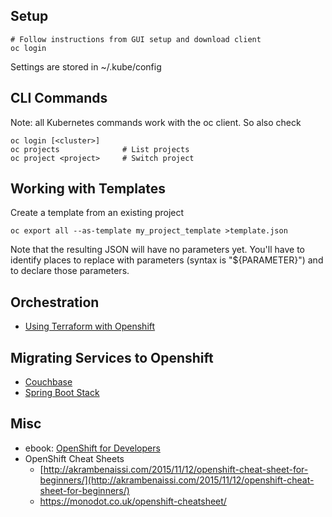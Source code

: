 <?add topic='Helm'?>

## Setup

    # Follow instructions from GUI setup and download client
    oc login

Settings are stored in ~/.kube/config

## CLI Commands

Note: all Kubernetes commands work with the oc client. So also check <?add topic='Kubernetes'?>

    oc login [<cluster>]
    oc projects              # List projects
    oc project <project>     # Switch project

## Working with Templates

Create a template from an existing project

    oc export all --as-template my_project_template >template.json
    
Note that the resulting JSON will have no parameters yet. You'll have to 
identify places to replace with parameters (syntax is "${PARAMETER}") and
to declare those parameters.

## Orchestration

- [Using Terraform with Openshift](https://medium.com/@fabiojose/platform-as-code-with-openshift-terraform-1da6af7348ce)

## Migrating Services to Openshift

- [Couchbase](https://blog.couchbase.com/couchbase-on-openshift-in-action/)
- [Spring Boot Stack](https://access.redhat.com/documentation/en-us/reference_architectures/2017/html-single/spring_boot_microservices_on_red_hat_openshift_container_platform_3/index#software-stack)

## Misc

-   ebook: [OpenShift for
    Developers](https://www.openshift.com/promotions/for-developers.html)
-   OpenShift Cheat Sheets
    -   [http://akrambenaissi.com/2015/11/12/openshift-cheat-sheet-for-beginners/](http://akrambenaissi.com/2015/11/12/openshift-cheat-sheet-for-beginners/)
    -   https://monodot.co.uk/openshift-cheatsheet/
